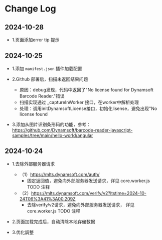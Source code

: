 # Change Log

## 2024-10-28

- 1.页面添加error tip 提示

## 2024-10·25

- 1.添加 `manifest.json` 插件加载配置

- 2.Github 部署后，扫描未返回结果问题
  - 原因：debug发现，代码中返回了"No license found for Dynamsoft Barcode Reader."错误
  - 扫描实现通过 _captureInWorker 接口，在worker中解析处理
  - 处理：调用initDynamsoftLicense接口，初始化lisense，避免出现"No license found

- 3.添加从图片识别条形码的功能，参考：https://github.com/Dynamsoft/barcode-reader-javascript-samples/tree/main/hello-world/angular

## 2024-10·24

- 1.去除外部服务器请求
  - （1）https://mlts.dynamsoft.com/auth/
    - 固定返回值，避免向外部服务器发送请求，详见 core.worker.js TODO 注释
  - （2）https://mlts.dynamsoft.com/verify/v2?ltstime=2024-10-24T06%3A41%3A00.209Z
    - 去除verify/v2请求，避免向外部服务器发送请求， 详见 core.worker.js TODO 注释

- 2.页面加载完成后，自动清除本地存储数据

- 3.优化調整